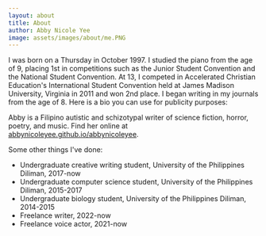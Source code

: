 ```yaml
---
layout: about
title: About
author: Abby Nicole Yee
image: assets/images/about/me.PNG
---
```


<p class="paragraph-lg">I was born on a Thursday in October 1997. I studied the piano from the age of 9, placing 1st in competitions such as the Junior Student Convention and the National Student Convention. At 13, I competed in Accelerated Christian Education's International Student Convention held at James Madison University, Virginia in 2011 and won 2nd place. I began writing in my journals from the age of 8. Here is a bio you can use for publicity purposes:</p>

Abby is a Filipino autistic and schizotypal writer of science fiction, horror, poetry, and music. Find her online at [abbynicoleyee.github.io/abbynicoleyee](https://abbynicoleyee.github.io/abbynicoleyee).

Some other things I've done:

- Undergraduate creative writing student, University of the Philippines Diliman, 2017-now
- Undergraduate computer science student, University of the Philippines Diliman, 2015-2017
- Undergraduate biology student, University of the Philippines Diliman, 2014-2015
- Freelance writer, 2022-now
- Freelance voice actor, 2021-now
